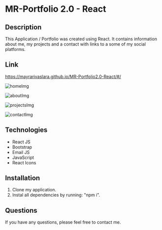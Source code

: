 # MR-Portfolio 2.0 - React

## Description

This Application / Portfolio was created using React. It contains information about me, my projects and a contact with links to a some of my social platforms.

## Link

https://mayrarivaslara.github.io/MR-Portfolio2.0-React/#/

![homeImg](https://user-images.githubusercontent.com/94599271/173286503-eecfc390-f230-4313-a4e0-ba6ab7a5076c.png)

![aboutImg](https://user-images.githubusercontent.com/94599271/173286520-12ea7053-a96b-4acb-a5be-c950a5f3bb96.png)

![projectsImg](https://user-images.githubusercontent.com/94599271/173286532-289cc98e-b02e-40ea-bac9-8805dd09b7a3.png)

![contactImg](https://user-images.githubusercontent.com/94599271/173286527-921db50b-8206-4c22-95a9-773620ba2857.png)


## Technologies

- React JS
- Bootstrap 
- Email JS
- JavaScript 
- React Icons

## Installation 

1. Clone my application.
2. Instal all dependencies by running: "npm i".

## Questions
If you have any questions, please feel free to contact me.

